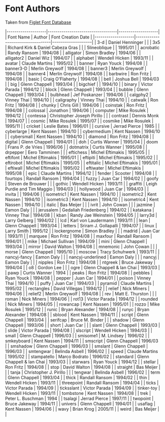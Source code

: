 # Font Authors

Taken from [Figlet Font Database](http://www.figlet.org/fontdb.cgi)

|--------------------|-----------------------------------|--------------------|
| Font Name          | Author                            | Font Creation Date |
|--------------------|-----------------------------------|--------------------|
| 3-d                | Daniel Henninger                  |                    |
| 3x5                | Richard Kirk & Daniel Cabeza Gras |                    |
| 5lineoblique       |                                   | 1995/01            |
| acrobatic          | Randy Ransom                      | 1994/08            |
| alligator          | Simon Bradley                     | 1994/06            |
| alligator2         | Daniel Wiz                        | 1994/07            |
| alphabet           | Wendell Hicken                    | 1993/11            |
| avatar             | Claude Martins                    | 1995/02            |
| banner             | Ryan Youck                        | 1994/08            |
| banner3-D          | Merlin Greywolf                   | 1994/08            |
| banner3            | Merlin Greywolf                   | 1994/08            |
| banner4            | Merlin Greywolf                   | 1994/08            |
| barbwire           | Ron Fritz                         | 1994/08            |
| basic              | Craig O'Flaherty                  | 1994/08            |
| bell               | Joshua Bell                       | 1994/03            |
| big                | Glenn Chappell                    | 1993/04            |
| bigchief           |                                   | 1994/10            |
| binary             | Victor Parada                     | 1994/12            |
| block              | Glenn Chappell                    | 1993/04            |
| bubble             | Glenn Chappell                    | 1993/04            |
| bulbhead           | Jef Poskanzer                     | 1994/06            |
| calgphy2           | Vinney Thai                       | 1994/10            |
| caligraphy         | Vinney Thai                       | 1994/10            |
| catwalk            | Ron Fritz                         | 1994/08            |
| chunky             | Chris Gill                        | 1994/06            |
| coinstak           | Ron Fritz                         | 1994/08            |
| colossal           | Jonathon                          | 1994/06            |
| computer           | Mike Rosulek                      | 1994/12            |
| contessa           | Christopher Joseph Pirillo        |                    |
| contrast           | Dennis Monk                       | 1994/07            |
| cosmic             | Mike Rosulek                      | 1995/07            |
| cosmike            | Mike Rosulek                      | 1995/11            |
| cricket            | Leslie Bates                      | 1996/01            |
| cursive            | Jerrad Pierce                     | 1985               |
| cyberlarge         | Kent Nassen                       | 1994/10            |
| cybermedium        | Kent Nassen                       | 1994/10            |
| cybersmall         | Kent Nassen                       | 1994/10            |
| diamond            | Ron Fritz                         | 1994/08            |
| digital            | Glenn Chappell                    | 1994/01            |
| doh                | Curtis Wanner                     | 1995/04            |
| doom               | Frans P. de Vries                 | 1996/06            |
| dotmatrix          | Curtis Wanner                     | 1995/08            |
| drpepper           | Eero Tamminen                     |                    |
| eftichess          | Michel Eftimakis                  | 1995/05            |
| eftifont           | Michel Eftimakis                  | 1995/01            |
| eftipiti           | Michel Eftimakis                  | 1995/02            |
| eftirobot          | Michel Eftimakis                  | 1995/05            |
| eftitalic          | Michel Eftimakis                  | 1995/01            |
| eftiwall           | Michel Eftimakis                  | 1995/02            |
| eftiwater          | Michel Eftimakis                  | 1995/08            |
| epic               | Claude Martins                    | 1994/12            |
| fender             | Scooter                           | 1994/08            |
| fourtops           | Randall Ransom                    | 1994/04            |
| fuzzy              | Juan Car                          | 1994/02            |
| goofy              | Steven de Brouwer                 |                    |
| gothic             | Wendell Hicken                    | 1993/11            |
| graffiti           | Leigh Purdie and Tim Maggio       | 1994/03            |
| hollywood          | Juan Car                          | 1994/03            |
| invita             |                                   | 1994/06            |
| isometric1         | Kent Nassen                       | 1994/10            |
| isometric2         | Kent Nassen                       | 1994/10            |
| isometric3         | Kent Nassen                       | 1994/10            |
| isometric4         | Kent Nassen                       | 1994/10            |
| italic             | Bas Meijer                        |                    |
| ivrit              | John Cowan                        |                    |
| jazmine            | Eamon Daly                        |                    |
| jerusalem          | Gedaliah Friedenberg              | 1994/02            |
| katakana           | Vinney Thai                       | 1994/08            |
| kban               | Randy Jae Weinstein               | 1994/05            |
| larry3d            | Larry Gelberg                     | 1994/02            |
| lcd                | Karl von Laudermann               | 1993/11            |
| lean               | Glenn Chappell                    | 1993/04            |
| letters            | Sriram J. Gollapalli              | 1994/07            |
| linux              | Larry Smith                       | 1995/12            |
| lockergnome        | Simon Bradley                     |                    |
| madrid             | Juan Car                          | 1993/11            |
| marquee            | Ron Fritz                         | 1994/08            |
| maxfour            | Randall Ransom                    | 1994/01            |
| mike               | Michael Sullivan                  | 1994/09            |
| mini               | Glenn Chappell                    | 1993/04            |
| mirror             | David Walton                      | 1994/08            |
| mnemonic           | John Cowan                        |                    |
| morse              | Glenn Chappell                    | 1995/10            |
| moscow             | Tracy Schuhwerk                   | 1993/11            |
| nancyj-fancy       | Eamon Daly                        |                    |
| nancyj-underlined  | Eamon Daly                        |                    |
| nancyj             | Eamon Daly                        |                    |
| nipples            | Ron Fritz                         | 1994/08            |
| ntgreek            | Bruce Jakeway                     | 1994/04            |
| o8                 | Gordon Lee                        |                    |
| ogre               | Glenn Chappell & Ian Chai         | 1993/03            |
| pawp               | Curtis Wanner                     | 1994               |
| peaks              | Ron Fritz                         | 1994/08            |
| pebbles            | Ryan Youck                        | 1994/08            |
| pepper             | Juan Car                          | 1994/01            |
| poison             | Vinney Thai                       | 1994/10            |
| puffy              | Juan Car                          | 1994/03            |
| pyramid            | Claude Martins                    | 1995/02            |
| rectangles         | David Villegas                    | 1994/12            |
| relief             | Nick Miners                       | 1994/06            |
| relief2            | Merlin Greywolf                   | 1994/08            |
| rev                | Matt E. Thurston                  |                    |
| roman              | Nick Miners                       | 1994/06            |
| rot13              | Victor Parada                     | 1994/12            |
| rounded            | Nick Miners                       | 1994/05            |
| rowancap           | Kent Nassen                       | 1995/01            |
| rozzo              | Mike Rosulek                      | 1995/12            |
| runic              | Bryan Alexander                   | 1994/08            |
| runyc              | Bryan Alexander                   | 1994/08            |
| sblood             | Kent Nassen                       | 1994/11            |
| script             | Glenn Chappell                    | 1993/04            |
| serifcap           | Bruce M. Binder                   |                    |
| shadow             | Glenn Chappell                    | 1993/06            |
| short              | Juan Car                          |                    |
| slant              | Glenn Chappell                    | 1993/03            |
| slide              | Victor Parada                     | 1994/08            |
| slscript           | Wendell Hicken                    | 1994/03            |
| small              | Glenn Chappell                    | 1996/03            |
| smisome1           | M. Lindsey                        | 1996/02            |
| smkeyboard         | Kent Nassen                       | 1994/11            |
| smscript           | Glenn Chappell                    | 1996/03            |
| smshadow           | Glenn Chappell                    | 1996/03            |
| smslant            | Glenn Chappell                    | 1996/03            |
| smtengwar          | Belinda Asbell                    | 1996/02            |
| speed              | Claude Martins                    | 1995/02            |
| stampatello        | Marco Bodrato                     | 1996/02            |
| standard           | Glenn Chappell & Ian Chai         | 1993/03            |
| starwars           | Ryan Youck                        | 1994/12            |
| stellar            | Ron Fritz                         | 1994/08            |
| stop               | David Walton                      | 1994/08            |
| straight           | Bas Meijer                        |                    |
| tanja              | Christopher J. Pirillo            |                    |
| tengwar            | Belinda Asbell                    | 1996/02            |
| term               | Glenn Chappell                    | 1993/04            |
| thick              | Randall Ransom                    | 1994/02            |
| thin               | Wendell Hicken                    | 1993/11            |
| threepoint         | Randall Ransom                    | 1994/04            |
| ticks              | Victor Parada                     | 1994/09            |
| ticksslant         | Victor Parada                     | 1994/09            |
| tinker-toy         | Wendell Hicken                    | 1993/11            |
| tombstone          | Kent Nassen                       | 1994/08            |
| trek               | Peter L. Buschman                 | 1994               |
| tsalagi            | Jerrad Pierce                     | 1997/11            |
| twopoint           | Bruce Jakeway                     | 1994/11            |
| univers            | Glenn Chappell                    | 1994/01            |
| usaflag            | Kent Nassen                       | 1994/06            |
| wavy               | Brian Krog                        | 2005/11            |
| weird              | Bas Meijer                        |                    |
